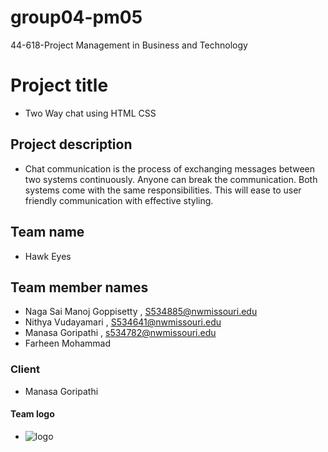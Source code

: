 # group04-pm05
44-618-Project Management in Business and Technology

 # Project title
 - Two Way chat using HTML CSS
 ## Project description 
 - Chat communication is the process of exchanging messages between two systems continuously. Anyone can break the communication. Both systems come with the same responsibilities. This will ease to user friendly communication with effective styling.
 ## Team name 
 - Hawk Eyes
 ## Team member names 
 - Naga Sai Manoj Goppisetty , S534885@nwmissouri.edu
 - Nithya Vudayamari , S534641@nwmissouri.edu
 - Manasa Goripathi , s534782@nwmissouri.edu
 - Farheen Mohammad
 ### Client 
 - Manasa Goripathi
 #### Team logo
 - ![logo](https://www.logolynx.com/images/logolynx/e3/e3887c2ed28bc32461f57852b954a156.png)
